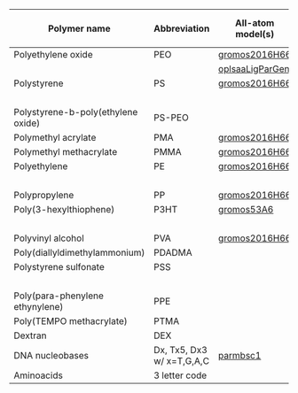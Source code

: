 
| Polymer name                  | Abbreviation            | All-atom model(s)                                                     | Coarse-grained model(s)                              |
|-------------------------------|-------------------------|-----------------------------------------------------------------------|------------------------------------------------------|
|Polyethylene oxide             |PEO                      |[gromos2016H66](polyply/data/2016H66/polyether_blocks.ff)              |[martini2](polyply/data/martini2/PEO.martini.2.itp)   |
|                               |                         |[oplsaaLigParGen](polyply/data/oplsaaLigParGen/PEO.oplsaa.LigParGen.ff)|[martini3](polyply/data/martini3/PEO.martini3.ff)     |
|Polystyrene                    |PS                       |[gromos2016H66](polyply/data/2016H66/polyvinyl_blocks.ff)              |[martini2](polyply/data/martini2/PS.martini.2.itp)    |
|                               |                         |                                                                       |[martini3](polyply/data/martini3/PS.martini3.ff)      |
|Polystyrene-b-poly(ethylene oxide)|PS-PEO                |                                                                       |[martini3](polyply/data/martini3/PS_PEO_link.ff)      |
|Polymethyl acrylate            |PMA                      |[gromos2016H66](polyply/data/2016H66/polyvinyl_blocks.ff)              |[martini3](polyply/data/martini3/PMA.martini3.ff)     |
|Polymethyl methacrylate        |PMMA                     |[gromos2016H66](polyply/data/2016H66/polyvinyl_blocks.ff)              |[martini3](polyply/data/martini3/PMMA.martini3.ff)    |
|Polyethylene                   |PE                       |[gromos2016H66](polyply/data/2016H66/polyvinyl_blocks.ff)              |[martini3](polyply/data/martini3/PE.martini3.ff)      |
|                               |                         |                                                                       |[martini2](polyply/data/martini2/PE.martini.2.itp)    |
|Polypropylene                  |PP                       |[gromos2016H66](polyply/data/2016H66/polyvinyl_blocks.ff)              |[martini2](polyply/data/martini2/PP.martini.2.itp)    |
|Poly(3-hexylthiophene)         |P3HT                     |[gromos53A6](polyply/data/gromos53A6/P3HT.gromos.53A6.ff)              |[martini2](polyply/data/martini2/P3HT.martini.2.itp)  |
|                               |                         |                                                                       |[martini3](polyply/data/martini3/P3HT.martini3.ff)    |
|Polyvinyl alcohol              |PVA                      |[gromos2016H66](polyply/data/2016H66/polyvinyl_blocks.ff)              |[martini3](polyply/data/martini3/PVA.martini3.ff)     |
|Poly(diallyldimethylammonium)  |PDADMA                   |                                                                       |[martini2](polyply/data/martini2/PDADMA.martini.2.itp)|
|Polystyrene sulfonate          |PSS                      |                                                                       |[martini2](polyply/data/martini2/PSS.martini.2.itp)   |
|                               |                         |                                                                       |[martini3](polyply/data/martini3/PSS.martini3.ff)     |
|Poly(para-phenylene ethynylene)|PPE                      |                                                                       |[martini3](polyply/data/martini3/PPE.martini3.ff)     |
|Poly(TEMPO methacrylate)       |PTMA                     |                                                                       |[martini3](polyply/data/martini3/PPE.martini3.ff)     |
|Dextran                        |DEX                      |                                                                       |[martini3](polyply/data/martini3/PTMA.martini3.ff)    |
|DNA nucleobases                |Dx, Tx5, Dx3 w/ x=T,G,A,C|[parmbsc1](polyply/data/parmbsc1/dna_final.ff)                         |[martini2](polyply/data/martini2/DNA_M2.ff)           |
|Aminoacids                     |3 letter code            |                                                                       |[martini3](polyply/data/martini3/aminoacids.ff)       |


